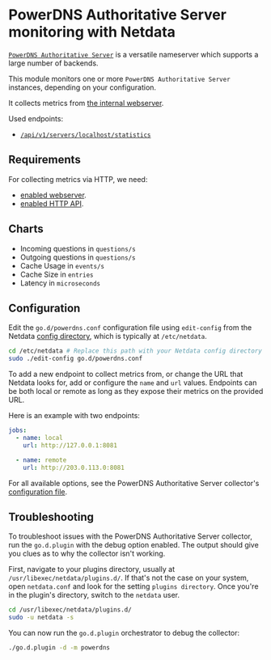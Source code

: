 <!--
title: "PowerDNS Authoritative Server monitoring with Netdata"
custom_edit_url: https://github.com/netdata/go.d.plugin/edit/master/modules/powerdns/README.md
sidebar_label: "PowerDNS Authoritative Server"
-->

# PowerDNS Authoritative Server monitoring with Netdata

[`PowerDNS Authoritative Server`](https://doc.powerdns.com/authoritative/) is a versatile nameserver
which supports a large number of backends.

This module monitors one or more `PowerDNS Authoritative Server` instances, depending on your configuration.

It collects metrics from [the internal webserver](https://doc.powerdns.com/authoritative/http-api/index.html#webserver).

Used endpoints:

-   [`/api/v1/servers/localhost/statistics`](https://doc.powerdns.com/authoritative/http-api/statistics.html)

## Requirements

For collecting metrics via HTTP, we need:

-   [enabled webserver](https://doc.powerdns.com/authoritative/http-api/index.html#webserver).
-   [enabled HTTP API](https://doc.powerdns.com/authoritative/http-api/index.html#enabling-the-api).


## Charts

-   Incoming questions in `questions/s`
-   Outgoing questions in `questions/s`
-   Cache Usage in `events/s`
-   Cache Size in `entries`
-   Latency in `microseconds`

## Configuration

Edit the `go.d/powerdns.conf` configuration file using `edit-config` from the Netdata [config
directory](https://learn.netdata.cloud/docs/configure/nodes), which is typically at `/etc/netdata`.

```bash
cd /etc/netdata # Replace this path with your Netdata config directory
sudo ./edit-config go.d/powerdns.conf
```

To add a new endpoint to collect metrics from, or change the URL that Netdata looks for, add or configure the `name` and
`url` values. Endpoints can be both local or remote as long as they expose their metrics on the provided URL.

Here is an example with two endpoints:

```yaml
jobs:
  - name: local
    url: http://127.0.0.1:8081

  - name: remote
    url: http://203.0.113.0:8081
```

For all available options, see the PowerDNS Authoritative Server collector's [configuration
file](https://github.com/netdata/go.d.plugin/blob/master/config/go.d/powerdns.conf).


## Troubleshooting

To troubleshoot issues with the PowerDNS Authoritative Server collector, run the `go.d.plugin` with the debug option enabled.
The output should give you clues as to why the collector isn't working.

First, navigate to your plugins directory, usually at `/usr/libexec/netdata/plugins.d/`. If that's not the case on your
system, open `netdata.conf` and look for the setting `plugins directory`. Once you're in the plugin's directory, switch
to the `netdata` user.

```bash
cd /usr/libexec/netdata/plugins.d/
sudo -u netdata -s
```

You can now run the `go.d.plugin` orchestrator to debug the collector:

```bash
./go.d.plugin -d -m powerdns
```
